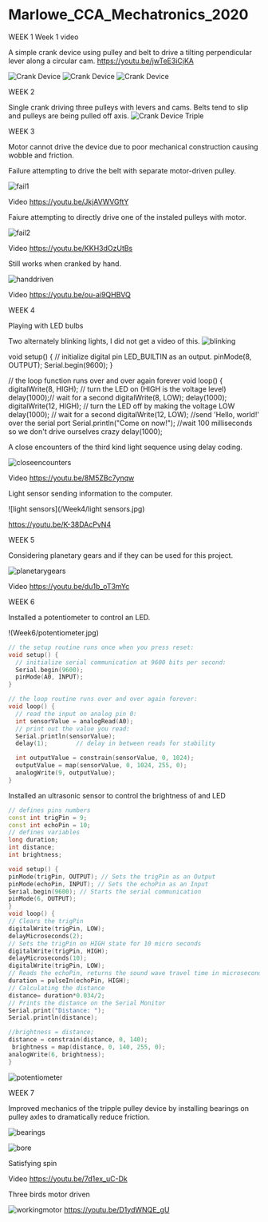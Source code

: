 # Marlowe_CCA_Mechatronics_2020

WEEK 1
Week 1 video

A simple crank device using pulley and belt to drive a tilting perpendicular lever along a circular cam.
https://youtu.be/jwTeE3iCjKA

![Crank Device](/Week1/CrankDevice1.jpg)
![Crank Device](/Week1/CrankDevice2.jpg)
![Crank Device](/Week1/CrankDevice3.jpg)

WEEK 2

Single crank driving three pulleys with levers and cams. Belts tend to slip and pulleys are being pulled off axis. 
![Crank Device Triple](/Week2/CrankDeviceTriple.gif)

WEEK 3

Motor cannot drive the device due to poor mechanical construction causing wobble and friction.

Failure attempting to drive the belt with separate motor-driven pulley.

![fail1](/Week3/fail1.jpg)

Video
https://youtu.be/JkjAVWVGftY

Faiure attempting to directly drive one of the instaled pulleys with motor.

![fail2](/Week3/fail2.jpg)

Video
https://youtu.be/KKH3dOzUtBs

Still works when cranked by hand.

![handdriven](/Week3/handdriven.jpg)

Video
https://youtu.be/ou-ai9QHBVQ

WEEK 4

Playing with LED bulbs

Two alternately blinking lights, I did not get a video of this.
![blinking](/Week4/blinking.jpg)

void setup() {
  // initialize digital pin LED_BUILTIN as an output.
  pinMode(8, OUTPUT);
  Serial.begin(9600);
}

// the loop function runs over and over again forever
void loop() {
  digitalWrite(8, HIGH);   // turn the LED on (HIGH is the voltage level)
  delay(1000);// wait for a second
  digitalWrite(8, LOW);
  delay(1000);
  digitalWrite(12, HIGH);    // turn the LED off by making the voltage LOW
  delay(1000);                       // wait for a second
  digitalWrite(12, LOW);
  //send 'Hello, world!' over the serial port
Serial.println("Come on now!");
//wait 100 milliseconds so we don't drive ourselves crazy
delay(1000);


A close encounters of the third kind light sequence using delay coding.

![closeencounters](/Week4/closeencounters.jpg)

Video
https://youtu.be/8M5ZBc7ynqw

Light sensor sending information to the computer.

![light sensors](/Week4/light sensors.jpg)

https://youtu.be/K-38DAcPvN4

WEEK 5

Considering planetary gears and if they can be used for this project.

![planetarygears](/Week5/planetarygears.jpg)

Video
https://youtu.be/du1b_oT3mYc

WEEK 6

Installed a potentiometer to control an LED.

!(Week6/potentiometer.jpg)

```CPP
// the setup routine runs once when you press reset:
void setup() {
  // initialize serial communication at 9600 bits per second:
  Serial.begin(9600);
  pinMode(A0, INPUT);
}

// the loop routine runs over and over again forever:
void loop() {
  // read the input on analog pin 0:
  int sensorValue = analogRead(A0);
  // print out the value you read:
  Serial.println(sensorValue);
  delay(1);        // delay in between reads for stability

  int outputValue = constrain(sensorValue, 0, 1024);
  outputValue = map(sensorValue, 0, 1024, 255, 0);
  analogWrite(9, outputValue);  
}

```

Installed an ultrasonic sensor to control the brightness of and LED

```CPP
// defines pins numbers
const int trigPin = 9;
const int echoPin = 10;
// defines variables
long duration;
int distance;
int brightness;

void setup() {
pinMode(trigPin, OUTPUT); // Sets the trigPin as an Output
pinMode(echoPin, INPUT); // Sets the echoPin as an Input
Serial.begin(9600); // Starts the serial communication
pinMode(6, OUTPUT);
}
void loop() {
// Clears the trigPin
digitalWrite(trigPin, LOW);
delayMicroseconds(2);
// Sets the trigPin on HIGH state for 10 micro seconds
digitalWrite(trigPin, HIGH);
delayMicroseconds(10);
digitalWrite(trigPin, LOW);
// Reads the echoPin, returns the sound wave travel time in microseconds
duration = pulseIn(echoPin, HIGH);
// Calculating the distance
distance= duration*0.034/2;
// Prints the distance on the Serial Monitor
Serial.print("Distance: ");
Serial.println(distance);

//brightness = distance;
distance = constrain(distance, 0, 140);
 brightness = map(distance, 0, 140, 255, 0);
analogWrite(6, brightness);
}

```

![potentiometer](/Week5/potentiometer.jpg)

WEEK 7

Improved mechanics of the tripple pulley device by installing bearings on pulley axles to dramatically reduce friction.


![bearings](/Week7/bearings.jpg)


![bore](/Week7/bore.jpg)

Satisfying spin

Video
https://youtu.be/7d1ex_uC-Dk

Three birds motor driven

![workingmotor](/Week7/workingmotor.jpg)
https://youtu.be/D1ydWNQE_gU

